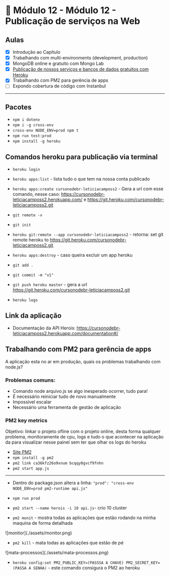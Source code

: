 # 🤯 Módulo 12 - Módulo 12 - Publicação de serviços na Web

## Aulas

- [x] Introdução ao Capítulo
- [x] Trabalhando com multi-environments (development, production)
- [x] MongoDB online e gratuito com Mongo Lab
- [x] [Publicação de nossos serviços e bancos de dados gratuitos com Heroku](./app-heroku)
- [x] Trabalhando com PM2 para gerência de apps
- [ ] Expondo cobertura de código com Instanbul

***

## Pacotes

- `npm i dotenv`
- `npm i -g cross-env`
- `cross-env NODE_ENV=prod npm t`
- `npm run test:prod`
- `npm install -g heroku`

## Comandos heroku para publicação via terminal

- `heroku login`
- `heroku apps:list` - lista tudo o que tem na nossa conta publicado
- `heroku apps:create cursonodebr-leticiacamposs2` - Gera a url com esse comando, nesse caso: https://cursonodebr-leticiacamposs2.herokuapp.com/ e https://git.heroku.com/cursonodebr-leticiacamposs2.git
- `git remote -v`
- `git init`  
- `heroku git:remote --app cursonodebr-leticiacamposs2` - retorna: set git remote heroku to https://git.heroku.com/cursonodebr-leticiacamposs2.git
- `heroku apps:destroy` - caso queira excluir um app heroku 

- `git add .`
- `git commit -m "v1"` 
- `git push heroku master` - gera a url https://git.heroku.com/cursonodebr-leticiacamposs2.git
- `heroku logs` 

## Link da aplicação

- Documentação da API Herois: https://cursonodebr-leticiacamposs2.herokuapp.com/documentation#/

## Trabalhando com PM2 para gerência de apps
A aplicação esta no ar em produção, quais os problemas trabalhando com node.js? 

### Problemas comuns:
- Comando node arquivo.js se algo inesperado ocorrer, tudo para!
- É necessário reiniciar tudo de novo manualmente
- Impossível escalar
- Necessário uma ferramenta de gestão de aplicação

### PM2 key metrics

Objetivo: linkar o projeto ofline com o projeto online, desta forma qualquer problema, monitoramente de cpu, logs e tudo o que acontecer na aplicação da para visualizar nesse painel sem ter que olhar os logs do heroku

- [Site PM2](https://pm2.keymetrics.io/)
- `npm install -g pm2`
- `pm2 link ca36kfz26o9xnum bcqqy8gvcf9fnhn`
- `pm2 start app.js`

<hr/>

- Dentro do package.json altera a linha: `"prod": "cross-env NODE_ENV=prod pm2-runtime api.js"`
- `npm run prod`
- `pm2 start --name herois -i 10 api.js`- crio 10 cluster

- `pm2 monit` - mostra todas as aplicações que estão rodando na minha maquina de forma detalhada
<p></p>
![monitor](./assets/monitor.png)
<p></p>

- `pm2 kill` - mata todas as aplicações que estão de pé
<p></p>
![mata-processos](./assets/mata-processos.png)
<p></p>

- `heroku config:set PM2_PUBLIC_KEY=(PASSSA A CHAVE) PM2_SECRET_KEY=(PASSA A SENHA)` - este comando consigura o PM2 ao heroku 
